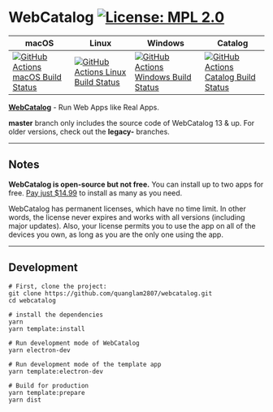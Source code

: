 # WebCatalog [![License: MPL 2.0](https://img.shields.io/badge/License-MPL%202.0-brightgreen.svg)](LICENSE)

|macOS|Linux|Windows|Catalog|
|---|---|---|---|
|[![GitHub Actions macOS Build Status](https://github.com/quanglam2807/webcatalog/workflows/macOS/badge.svg)](https://github.com/quanglam2807/webcatalog/actions?query=workflow%3AmacOS)|[![GitHub Actions Linux Build Status](https://github.com/quanglam2807/webcatalog/workflows/Linux/badge.svg)](https://github.com/quanglam2807/webcatalog/actions?query=workflow%3ALinux)|[![GitHub Actions Windows Build Status](https://github.com/quanglam2807/webcatalog/workflows/Windows/badge.svg)](https://github.com/quanglam2807/webcatalog/actions?query=workflow%3AWindows)|[![GitHub Actions Catalog Build Status](https://github.com/quanglam2807/webcatalog/workflows/Catalog/badge.svg)](https://github.com/quanglam2807/webcatalog/actions?query=workflow%3ACatalog)|


**[WebCatalog](https://getwebcatalog.com)** - Run Web Apps like Real Apps.

**master** branch only includes the source code of WebCatalog 13 & up. For older versions, check out the **legacy-** branches.

---

## Notes
**WebCatalog is open-source but not free.** You can install up to two apps for free. [Pay just $14.99](https://webcatalog.onfastspring.com/webcatalog-lite) to install as many as you need.

WebCatalog has permanent licenses, which have no time limit. In other words, the license never expires and works with all versions (including major updates). Also, your license permits you to use the app on all of the devices you own, as long as you are the only one using the app.

---

## Development
```
# First, clone the project:
git clone https://github.com/quanglam2807/webcatalog.git
cd webcatalog

# install the dependencies
yarn
yarn template:install

# Run development mode of WebCatalog
yarn electron-dev

# Run development mode of the template app
yarn template:electron-dev

# Build for production
yarn template:prepare
yarn dist
```
